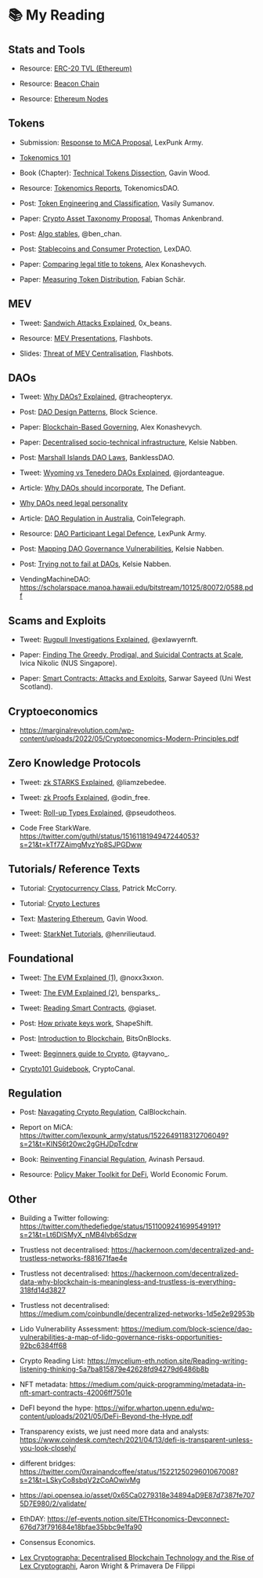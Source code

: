 # 📚 My Reading 

## Stats and Tools

- Resource: [ERC-20 TVL (Ethereum)](https://ultrasound.money)

- Resource: [Beacon Chain](https://twitter.com/superphiz/status/1512770843285327875?s=21&t=RMgFuOl3LvGBK1rwFC_51Q)

- Resource: [Ethereum Nodes](https://www.ethernodes.org)


## Tokens
- Submission: [Response to MiCA Proposal](https://github.com/LeXpunK-Army/MiCA-GUIDANCE/blob/main/LexPunkMiCAReport.pdf), LexPunk Army. 

- [Tokenomics 101](https://every.to/almanack/tokenomics-101)

- Book (Chapter): [Technical Tokens Dissection](https://github.com/ethereumbook/ethereumbook/blob/develop/10tokens.asciidoc), Gavin Wood. 

- Resource: [Tokenomics Reports](https://tokenomicsdao.com/), TokenomicsDAO. 

- Post: [Token Engineering and Classification](https://ahitchhikers.substack.com/p/how-can-we-understand-and-classify), Vasily Sumanov. 

- Paper: [Crypto Asset Taxonomy Proposal](https://www.researchgate.net/publication/342262387_Proposal_for_a_Comprehensive_Crypto_Asset_Taxonomy), Thomas Ankenbrand.

- Post: [Algo stables](https://twitter.com/ben_chain/status/1524065802772787201?s=21&t=jJI5k159T7uIvAwzDx6w2g), @ben_chan.

- Post: [Stablecoins and Consumer Protection](https://lexdao.substack.com/p/stable-act-a-legal-engineers-perspective?s=r), LexDAO.

- Paper: [Comparing legal title to tokens](https://doi.org/10.1007/978-3-662-58820-8_23), Alex Konashevych.

- Paper: [Measuring Token Distribution](https://arxiv.org/pdf/2012.09306.pdf), Fabian Schär. 


## MEV

- Tweet: [Sandwich Attacks Explained](https://twitter.com/0x_beans/status/1505181554351378439?s=21), 0x_beans.

- Resource: [MEV Presentations](https://flashbots.notion.site/flashbots/mev-day-836f88806995412dabc1c7bb7ce4e830), Flashbots.

- Slides: [Threat of MEV Centralisation](https://docs.google.com/presentation/d/10I5nDokdO_KR94way-QfcD8ucroOLkHczSMOBWUMYME/edit#slide=id.p), Flashbots.  


## DAOs

- Tweet: [Why DAOs? Explained](https://twitter.com/tracheopteryx/status/1511000392552763399?s=21&t=6T-CG-32b7g-VBnH5RzN4A), @tracheopteryx.
 
- Post: [DAO Design Patterns](https://medium.com/block-science/dao-design-patterns-1193a694fb55), Block Science.

- Paper: [Blockchain-Based Governing](https://www.researchgate.net/profile/Yousef-Forti-2/publication/317638956_A_New_Model_for_E-Government_in_Local_Level_Administrations/links/5945306fa6fdccb93ab86fe6/A-New-Model-for-E-Government-in-Local-Level-Administrations.pdf#page=96), Alex Konashevych.

- Paper: [Decentralised socio-technical infrastructure](https://kelsienabben.substack.com/p/towards-a-model-of-resilience-in), Kelsie Nabben.

- Post: [Marshall Islands DAO Laws](https://banklessdao.substack.com/p/legal-entity-solutions-for-daos-decentralized?s=r), BanklessDAO. 

- Tweet: [Wyoming vs Tenedero DAOs Explained](https://twitter.com/jordanteague/status/1512074309346332674?s=21&t=B39F463eL-n-hOiRfTDGmQ), @jordanteague. 

- Article: [Why DAOs should incorporate](https://thedefiant.io/daos-unlimited-liability-risks/), The Defiant.

- [Why DAOs need legal personality](https://unchainedpodcast.com/can-a-dao-go-to-court-according-to-two-dao-legal-experts-probably/)

- Article: [DAO Regulation in Australia](https://cointelegraph.com/news/dao-regulation-in-australia-issues-and-solutions-part-1), CoinTelegraph. 

- Resource: [DAO Participant Legal Defence](), LexPunk Army.

- Post: [Mapping DAO Governance Vulnerabilities](https://kelsienabben.substack.com/p/dao-vulnerabilities-a-multi-scale), Kelsie Nabben.

- Post: [Trying not to fail at DAOs](https://kelsienabben.substack.com/p/experiments-in-algorithmic-governance), Kelsie Nabben.

- VendingMachineDAO: https://scholarspace.manoa.hawaii.edu/bitstream/10125/80072/0588.pdf


## Scams and Exploits

- Tweet: [Rugpull Investigations Explained](https://twitter.com/exlawyernft/status/1507194315675643925?s=21), @exlawyernft. 

- Paper: [Finding The Greedy, Prodigal, and Suicidal Contracts at Scale](https://arxiv.org/pdf/1802.06038.pdf), Ivica Nikolic (NUS Singapore). 
- Paper: [Smart Contracts: Attacks and Exploits](https://www.researchgate.net/publication/338926064_Smart_Contract_Attacks_and_Protections), Sarwar Sayeed (Uni West Scotland). 


## Cryptoeconomics

- https://marginalrevolution.com/wp-content/uploads/2022/05/Cryptoeconomics-Modern-Principles.pdf


## Zero Knowledge Protocols
         
- Tweet: [zk STARKS Explained](https://twitter.com/liamzebedee/status/1515985033856974851?s=21&t=kVDH-P-3pLilutH5iQAzeA), @liamzebedee.

- Tweet: [zk Proofs Explained](https://twitter.com/odin_free/status/1501914340986871813?s=21&t=kVDH-P-3pLilutH5iQAzeA), @odin_free. 

- Tweet: [Roll-up Types Explained](https://twitter.com/pseudotheos/status/1514242023171125249?s=21&t=ohcaoUjCc02tZK2l_0WhFA), @pseudotheos.

- Code Free StarkWare. https://twitter.com/guthl/status/1516118194947244053?s=21&t=kTf7ZAimgMvzYp8SJPGDww


## Tutorials/ Reference Texts
- Tutorial: [Cryptocurrency Class](https://cryptocurrencyclass.github.io), Patrick McCorry. 

- Tutorial: [Crypto Lectures](Cryptolectures.io)

- Text: [Mastering Ethereum](https://github.com/ethereumbook/ethereumbook), Gavin Wood.

- Tweet: [StarkNet Tutorials](https://twitter.com/henrilieutaud/status/1514875761685151755?s=21&t=kVDH-P-3pLilutH5iQAzeA), @henrilieutaud.


## Foundational

- Tweet: [The EVM Explained (1)](https://twitter.com/noxx3xxon/status/1498012273201360908?s=21), @noxx3xxon.

- Tweet: [The EVM Explained (2)](https://twitter.com/bensparks_/status/1513238520575537162?s=21&t=YCknE7QLcrNUUL2MBWIDRQ), bensparks_.

- Tweet: [Reading Smart Contracts](https://twitter.com/giaset/status/1480684584253542404?s=21), @giaset. 

- Post: [How private keys work](https://shapeshift.com/library/unlocking-the-mysteries-of-private-keys), ShapeShift. 

- Post: [Introduction to Blockchain](https://bitsonblocks.net/2015/09/09/gentle-introduction-blockchain-technology/), BitsOnBlocks.

- Tweet: [Beginners guide to Crypto](https://twitter.com/tayvano_/status/1509380091184246784?s=21&t=_fY0rl40t5Jq3jz1CHVNHg), @tayvano_.

- [Crypto101 Guidebook](https://cryptocanal.org/wp-content/uploads/2021/12/Crypto-101-Guidebook-.pdf), CryptoCanal.


## Regulation

- Post: [Navagating Crypto Regulation](https://calblockchain.mirror.xyz/2jApCnHJElssho7cgZ6YXVVzkFV_AfpXttD_KBhq8TI), CalBlockchain. 

- Report on MiCA: https://twitter.com/lexpunk_army/status/1522649118312706049?s=21&t=KINS6t20wc2gGHJDpTcdrw

- Book: [Reinventing Financial Regulation](), Avinash Persaud.

- Resource: [Policy Maker Toolkit for DeFi](https://www3.weforum.org/docs/WEF_DeFi_Policy_Maker_Toolkit_2021.pdf), World Economic Forum. 


## Other

- Building a Twitter following: https://twitter.com/thedefiedge/status/1511009241699549191?s=21&t=Lt6DlSMyX_nMB4Ivb6Sdzw

- Trustless not decentralised: https://hackernoon.com/decentralized-and-trustless-networks-f881671fae4e

- Trustless not decentralised: https://hackernoon.com/decentralized-data-why-blockchain-is-meaningless-and-trustless-is-everything-318fd14d3827

- Trustless not decentralised: https://medium.com/coinbundle/decentralized-networks-1d5e2e92953b

- Lido Vulnerability Assessment: https://medium.com/block-science/dao-vulnerabilities-a-map-of-lido-governance-risks-opportunities-92bc6384ff68

- Crypto Reading List: https://mycelium-eth.notion.site/Reading-writing-listening-thinking-5a7ba815879e42628fd94279d6486b8b

- NFT metadata: https://medium.com/quick-programming/metadata-in-nft-smart-contracts-42006ff7501e

- DeFI beyond the hype: https://wifpr.wharton.upenn.edu/wp-content/uploads/2021/05/DeFi-Beyond-the-Hype.pdf

- Transparency exists, we just need more data and analysts: https://www.coindesk.com/tech/2021/04/13/defi-is-transparent-unless-you-look-closely/

- different bridges: https://twitter.com/0xrainandcoffee/status/1522125029601067008?s=21&t=LSkyCo8sbqV2zCoAOwivMg

- https://api.opensea.io/asset/0x65Ca0279318e34894aD9E87d7387fe7075D7E980/2/validate/ 

- EthDAY: https://ef-events.notion.site/ETHconomics-Devconnect-676d73f791684e18bfae35bbc9e1fa90

- Consensus Economics.

- [Lex Cryptographa: Decentralised Blockchain Technology and the Rise of Lex Cryptographi](https://deliverypdf.ssrn.com/delivery.php?ID=103001127120086069090073119091074064054034061037083025066004086010002124023064009120098060061014119026053121091072083096083126041004031050048093066006094096100028098042059073027083006102065001023088086123117024096003118126076028010012097101112015093082&EXT=pdf&INDEX=TRUE), Aaron Wright & Primavera De Filippi



